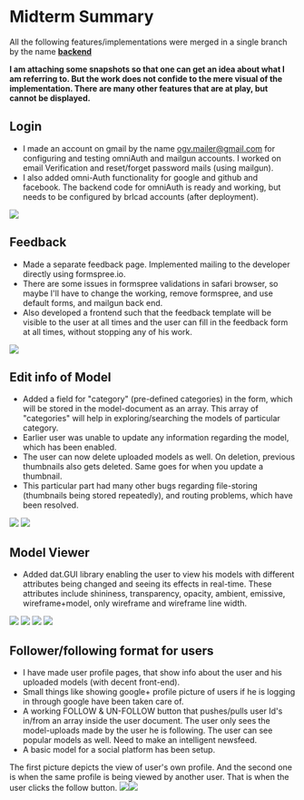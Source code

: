 # **Midterm Summary**

All the following features/implementations were merged in a single
branch by the name
**[backend](https://github.com/meShubham99/OGV-meteor/tree/backend)**

**I am attaching some snapshots so that one can get an idea about what I
am referring to.
But the work does not confide to the mere visual of the
implementation.
There are many other features that are at play, but cannot be
displayed.**

## **Login**

-   I made an account on gmail by the name ogv.mailer@gmail.com for
    configuring and testing omniAuth and mailgun accounts.
    I worked on email Verification and reset/forget password mails
    (using mailgun).
-   I also added omni-Auth functionality for google and github and
    facebook. The backend code for omniAuth is ready and working,
    but needs to be configured by brlcad accounts (after deployment).


![](/wiki/user/img/LoginOmniAuth.png)

## **Feedback**

-   Made a separate feedback page. Implemented mailing to the developer
    directly using formspree.io.
-   There are some issues in formspree validations in safari browser, so
    maybe I'll have to change the working, remove formspree,
    and use default forms, and mailgun back end.
-   Also developed a frontend such that the feedback template will be
    visible to the user at all times and the user can fill
    in the feedback form at all times, without stopping any of his work.


![](/wiki/user/img/feedbackTemplate.png)

## **Edit info of Model**

-   Added a field for "category" (pre-defined categories) in the form,
    which will be stored in the model-document as an array.
    This array of "categories" will help in exploring/searching the
    models of particular category.
-   Earlier user was unable to update any information regarding the
    model, which has been enabled.
-   The user can now delete uploaded models as well. On deletion,
    previous thumbnails also gets deleted. Same goes for when you update
    a thumbnail.
-   This particular part had many other bugs regarding file-storing
    (thumbnails being stored repeatedly), and routing problems, which
    have been resolved.


![](/wiki/user/img/editinfo.png) ![](/wiki/user/img/editinfo2.png)

## **Model Viewer**

-   Added dat.GUI library enabling the user to view his models with
    different attributes being changed and seeing its effects in
    real-time.
    These attributes include shininess, transparency, opacity, ambient,
    emissive, wireframe+model, only wireframe and wireframe line width.


![](/wiki/user/img/modelViewer1.png)
![](/wiki/user/img/modelViewer2.png)
![](/wiki/user/img/modelViewer3.png)
![](/wiki/user/img/modelViewer4.png)

## **Follower/following format for users**

-   I have made user profile pages, that show info about the user and
    his uploaded models (with decent front-end).
-   Small things like showing google+ profile picture of users if he is
    logging in through google have been taken care of.
-   A working FOLLOW & UN-FOLLOW button that pushes/pulls user Id's
    in/from an array inside the user document.
    The user only sees the model-uploads made by the user he is
    following. The user can see popular models as well.
    Need to make an intelligent newsfeed.
-   A basic model for a social platform has been setup.

The first picture depicts the view of user's own profile.
And the second one is when the same profile is being viewed by another
user. That is when the user clicks the follow button.
![](/wiki/user/img/profilePage.png)![](/wiki/user/img/profilePage2.png)
